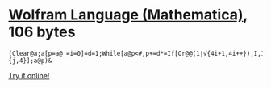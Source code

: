 # [Wolfram Language (Mathematica)], 106 bytes

    (Clear@a;a[p=a@_=i=0]=d=1;While[a@p<#,p+=d*=If[Or@@(1∣√{4i+1,4i++}),I,1];a@p=a[p+I^j]~Sum~{j,4}];a@p)&

[Try it online!][TIO-kwefczay]

[Wolfram Language (Mathematica)]: https://www.wolfram.com/wolframscript/
[TIO-kwefczay]: https://tio.run/##JYzBCoJAFEV/5YEQmi@aEYXCXgy0clXQosUwxVBKIxoithJd@w1t@zN/xKbanMs9XG6pm3ta6sZc9ZQBTe6uSHUtdKxlRVpcyBBTdCMen@6mSKUW1cbByqfbnJJM7mshXD4O73F4taHxOVr4nYcJchXbMdkfPznnqj8@y77NMex@3ptNh9o8GunAYguZdJSCGSwFtBwhQFgj8BVCxGwyi@CLiP0r66YP "Wolfram Language (Mathematica) – Try It Online"